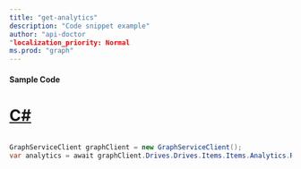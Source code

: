 ```yaml
---
title: "get-analytics"
description: "Code snippet example" 
author: "api-doctor
"localization_priority: Normal
ms.prod: "graph"
--- 
```

#### Sample Code
# [C#](#tab/Csharp)

```C#

GraphServiceClient graphClient = new GraphServiceClient();
var analytics = await graphClient.Drives.Drives.Items.Items.Analytics.Request().GetAsync();

```